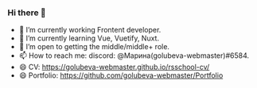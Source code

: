 ### Hi there 👋

- 🔭 I’m currently working Frontent developer.
- 🌱 I’m currently learning Vue, Vuetify, Nuxt.
- 🤔 I’m open to getting the middle/middle+ role.
- 📫 How to reach me: discord: @Марина(golubeva-webmaster)#6584.
- 😄 CV: https://golubeva-webmaster.github.io/rsschool-cv/
- 😄 Portfolio: https://github.com/golubeva-webmaster/Portfolio
